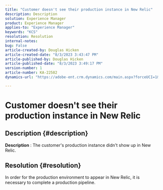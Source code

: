 ```yaml
---
title: "Customer doesn't see their production instance in New Relic"
description: Description
solution: Experience Manager
product: Experience Manager
applies-to: "Experience Manager"
keywords: "KCS"
resolution: Resolution
internal-notes: 
bug: False
article-created-by: Douglas Hicken
article-created-date: "8/3/2023 3:43:47 PM"
article-published-by: Douglas Hicken
article-published-date: "8/3/2023 3:49:17 PM"
version-number: 1
article-number: KA-22582
dynamics-url: "https://adobe-ent.crm.dynamics.com/main.aspx?forceUCI=1&pagetype=entityrecord&etn=knowledgearticle&id=3cfb5482-1432-ee11-bdf3-6045bd006079"

---
```

# Customer doesn't see their production instance in New Relic

## Description {#description}


<b>Description</b> : The customer's production instance didn't show up in New Relic.


## Resolution {#resolution}


In order for the production environment to appear in New Relic, it is necessary to complete a production pipeline.
